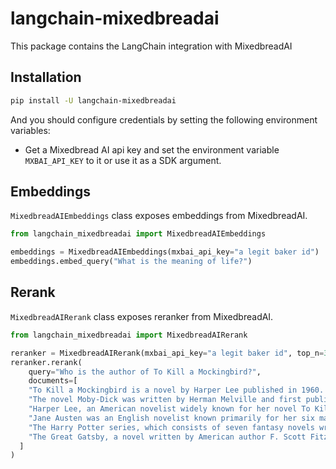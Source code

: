 # langchain-mixedbreadai

This package contains the LangChain integration with MixedbreadAI

## Installation

```bash
pip install -U langchain-mixedbreadai
```

And you should configure credentials by setting the following environment variables:

* Get a Mixedbread AI api key and set the environment variable `MXBAI_API_KEY` to it or use it as a SDK argument.

## Embeddings

`MixedbreadAIEmbeddings` class exposes embeddings from MixedbreadAI.

```python
from langchain_mixedbreadai import MixedbreadAIEmbeddings

embeddings = MixedbreadAIEmbeddings(mxbai_api_key="a legit baker id")
embeddings.embed_query("What is the meaning of life?")
```

## Rerank

`MixedbreadAIRerank` class exposes reranker from MixedbreadAI.

```python
from langchain_mixedbreadai import MixedbreadAIRerank

reranker = MixedbreadAIRerank(mxbai_api_key="a legit baker id", top_n=3)
reranker.rerank(
    query="Who is the author of To Kill a Mockingbird?",
    documents=[
    "To Kill a Mockingbird is a novel by Harper Lee published in 1960. It was immediately successful, winning the Pulitzer Prize, and has become a classic of modern American literature.",
    "The novel Moby-Dick was written by Herman Melville and first published in 1851. It is considered a masterpiece of American literature and deals with complex themes of obsession, revenge, and the conflict between good and evil.",
    "Harper Lee, an American novelist widely known for her novel To Kill a Mockingbird, was born in 1926 in Monroeville, Alabama. She received the Pulitzer Prize for Fiction in 1961.",
    "Jane Austen was an English novelist known primarily for her six major novels, which interpret, critique and comment upon the British landed gentry at the end of the 18th century.",
    "The Harry Potter series, which consists of seven fantasy novels written by British author J.K. Rowling, is among the most popular and critically acclaimed books of the modern era.",
    "The Great Gatsby, a novel written by American author F. Scott Fitzgerald, was published in 1925. The story is set in the Jazz Age and follows the life of millionaire Jay Gatsby and his pursuit of Daisy Buchanan."
  ]
)
```


